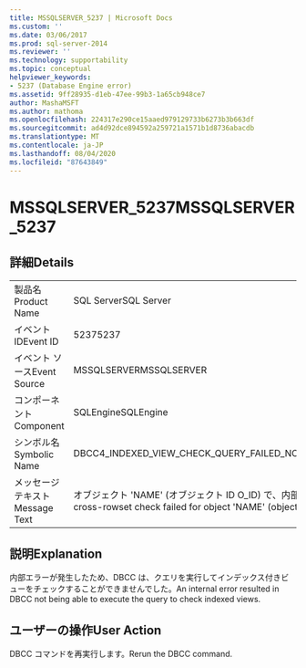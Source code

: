 ```yaml
---
title: MSSQLSERVER_5237 | Microsoft Docs
ms.custom: ''
ms.date: 03/06/2017
ms.prod: sql-server-2014
ms.reviewer: ''
ms.technology: supportability
ms.topic: conceptual
helpviewer_keywords:
- 5237 (Database Engine error)
ms.assetid: 9ff28935-d1eb-47ee-99b3-1a65cb948ce7
author: MashaMSFT
ms.author: mathoma
ms.openlocfilehash: 224317e290ce15aaed979129733b6273b3b663df
ms.sourcegitcommit: ad4d92dce894592a259721a1571b1d8736abacdb
ms.translationtype: MT
ms.contentlocale: ja-JP
ms.lasthandoff: 08/04/2020
ms.locfileid: "87643849"
---
```

# <a name="mssqlserver_5237"></a><span data-ttu-id="05d27-102">MSSQLSERVER_5237</span><span class="sxs-lookup"><span data-stu-id="05d27-102">MSSQLSERVER_5237</span></span>
    
## <a name="details"></a><span data-ttu-id="05d27-103">詳細</span><span class="sxs-lookup"><span data-stu-id="05d27-103">Details</span></span>  
  
|||  
|-|-|  
|<span data-ttu-id="05d27-104">製品名</span><span class="sxs-lookup"><span data-stu-id="05d27-104">Product Name</span></span>|<span data-ttu-id="05d27-105">SQL Server</span><span class="sxs-lookup"><span data-stu-id="05d27-105">SQL Server</span></span>|  
|<span data-ttu-id="05d27-106">イベント ID</span><span class="sxs-lookup"><span data-stu-id="05d27-106">Event ID</span></span>|<span data-ttu-id="05d27-107">5237</span><span class="sxs-lookup"><span data-stu-id="05d27-107">5237</span></span>|  
|<span data-ttu-id="05d27-108">イベント ソース</span><span class="sxs-lookup"><span data-stu-id="05d27-108">Event Source</span></span>|<span data-ttu-id="05d27-109">MSSQLSERVER</span><span class="sxs-lookup"><span data-stu-id="05d27-109">MSSQLSERVER</span></span>|  
|<span data-ttu-id="05d27-110">コンポーネント</span><span class="sxs-lookup"><span data-stu-id="05d27-110">Component</span></span>|<span data-ttu-id="05d27-111">SQLEngine</span><span class="sxs-lookup"><span data-stu-id="05d27-111">SQLEngine</span></span>|  
|<span data-ttu-id="05d27-112">シンボル名</span><span class="sxs-lookup"><span data-stu-id="05d27-112">Symbolic Name</span></span>|<span data-ttu-id="05d27-113">DBCC4_INDEXED_VIEW_CHECK_QUERY_FAILED_NO_ERRORCODE</span><span class="sxs-lookup"><span data-stu-id="05d27-113">DBCC4_INDEXED_VIEW_CHECK_QUERY_FAILED_NO_ERRORCODE</span></span>|  
|<span data-ttu-id="05d27-114">メッセージ テキスト</span><span class="sxs-lookup"><span data-stu-id="05d27-114">Message Text</span></span>|<span data-ttu-id="05d27-115">オブジェクト 'NAME' (オブジェクト ID O_ID) で、内部クエリ エラーにより、DBCC クロス行セットのチェックに失敗しました。</span><span class="sxs-lookup"><span data-stu-id="05d27-115">DBCC cross-rowset check failed for object 'NAME' (object ID O_ID) due to an internal query error.</span></span>|  
  
## <a name="explanation"></a><span data-ttu-id="05d27-116">説明</span><span class="sxs-lookup"><span data-stu-id="05d27-116">Explanation</span></span>  
 <span data-ttu-id="05d27-117">内部エラーが発生したため、DBCC は、クエリを実行してインデックス付きビューをチェックすることができませんでした。</span><span class="sxs-lookup"><span data-stu-id="05d27-117">An internal error resulted in DBCC not being able to execute the query to check indexed views.</span></span>  
  
## <a name="user-action"></a><span data-ttu-id="05d27-118">ユーザーの操作</span><span class="sxs-lookup"><span data-stu-id="05d27-118">User Action</span></span>  
 <span data-ttu-id="05d27-119">DBCC コマンドを再実行します。</span><span class="sxs-lookup"><span data-stu-id="05d27-119">Rerun the DBCC command.</span></span>  
  
  
